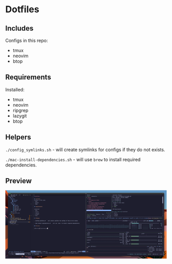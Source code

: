 # Dotfiles

## Includes
Configs in this repo:
- tmux
- neovim
- btop

## Requirements

Installed:
- tmux
- neovim
- ripgrep
- lazygit
- btop

## Helpers

`./config_symlinks.sh` - will create symlinks for configs if they do not exists.

`./mac-install-dependencies.sh` - will use `brew` to install required dependencies.

## Preview

![Preview](./preview.png)

